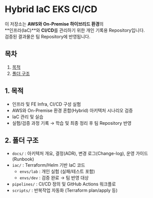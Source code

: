 # Hybrid IaC EKS CI/CD

이 저장소는 **AWS와 On-Premise 하이브리드 환경**의  
**인프라(IaC)**와 **CI/CD**를 관리하기 위한 개인 기록용 Repository입니다.  
검증된 결과물은 팀 Repository에 반영됩니다.

## 목차

1. [목적](#1-목적)
2. [폴더 구조](#2-폴더-구조)

## 1. 목적

- 인프라 및 FE Infra, CI/CD 구성 실험
- AWS와 On-Premise 환경 혼합(Hybrid) 아키텍처 시나리오 검증
- IaC 관리 및 실습
- 실험/검증 과정 기록 → 학습 및 최종 정리 후 팀 Repository 반영

## 2. 폴더 구조

- `docs/` : 아키텍처 개요, 결정(ADR), 변경 로그(Change-log), 운영 가이드(Runbook)
- `iac/` : Terraform/Helm 기반 IaC 코드
  - `envs/lab` : 개인 실험 (실패/테스트 포함)
  - `envs/dev` : 검증 완료 → 팀 반영 대상
- `pipelines/` : CI/CD 정의 및 GitHub Actions 워크플로
- `scripts/` : 반복작업 자동화 (Terraform plan/apply 등)
